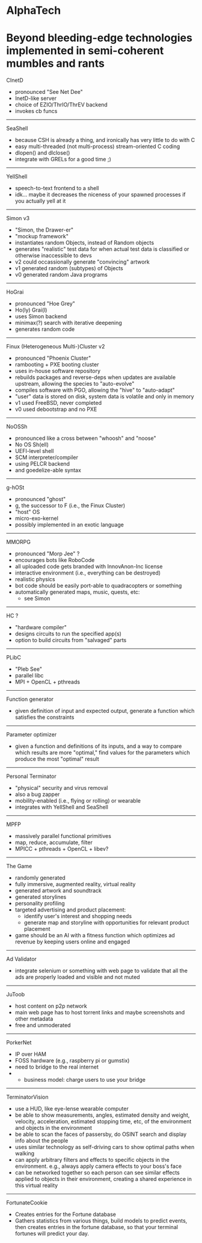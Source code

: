 # AlphaTech
Beyond bleeding-edge technologies implemented in semi-coherent mumbles and rants
==========
CInetD
- pronounced "See Net Dee"
- InetD-like server
- choice of EZIO/ThrIO/ThrEV backend
- invokes cb funcs
----------
SeaShell
- because CSH is already a thing,
  and ironically has very little to do with C
- easy multi-threaded
  (not multi-process)
  stream-oriented C coding
- dlopen() and dlclose()
- integrate with GRELs for a good time ;)
----------
YellShell
- speech-to-text frontend to a shell
- idk... maybe it decreases the niceness of your spawned processes
  if you actually yell at it
----------
Simon v3
- "Simon, the Drawer-er"
- "mockup framework"
- instantiates random Objects,
  instead of Random objects
- generates "realistic" test data
  for when actual test data is classified
  or otherwise inaccessible to devs
- v2 could occassionally generate "convincing" artwork
- v1 generated random (subtypes) of Objects
- v0 generated random Java programs
----------
HoGrai
- pronounced "Hoe Grey"
- Ho(ly) Grai(l)
- uses Simon backend
- minimax(?) search with iterative deepening
- generates random code
----------
Finux (Heterogeneous Multi-)Cluster v2
- pronounced "Phoenix Cluster"
- rambooting + PXE booting cluster
- uses in-house software repository
- rebuilds packages and reverse-deps
  when updates are available upstream,
  allowing the species to "auto-evolve"
- compiles software with PGO,
  allowing the "hive" to "auto-adapt"
- "user" data is stored on disk,
  system data is volatile and only in memory
- v1 used FreeBSD, never completed
- v0 used debootstrap and no PXE
----------
NoOSSh
- pronounced like a cross between "whoosh" and "noose"
- No OS Sh(ell)
- UEFI-level shell
- SCM interpreter/compiler
- using PELCR backend
- and goedelize-able syntax
----------
g-hOSt
- pronounced "ghost"
- g, the successor to F (i.e., the Finux Cluster)
- "host" OS
- micro-exo-kernel
- possibly implemented in an exotic language
----------
MMORPG
- pronounced "Morp Jee" ?
- encourages bots
  like RoboCode
- all uploaded code gets branded with InnovAnon-Inc license
- interactive environment (i.e., everything can be destroyed)
- realistic physics
- bot code should be easily port-able to quadracopters or something
- automatically generated maps, music, quests, etc:
  - see Simon
----------
HC ?
- "hardware compiler"
- designs circuits to run the specified app(s)
- option to build circuits from "salvaged" parts
----------
PLibC
- "Pleb See"
- parallel libc
- MPI + OpenCL + pthreads
----------
Function generator
- given definition of input and expected output,
  generate a function which satisfies the constraints
----------
Parameter optimizer
- given a function and definitions of its inputs,
  and a way to compare which results are more "optimal,"
  find values for the parameters which produce the most "optimal" result
----------
Personal Terminator
- "physical" security and virus removal
- also a bug zapper
- mobility-enabled (i.e., flying or rolling) or wearable
- integrates with YellShell and SeaShell
----------
MPFP
- massively parallel functional primitives
- map, reduce, accumulate, filter
- MPICC + pthreads + OpenCL + libev?
----------
The Game
- randomly generated
- fully immersive, augmented reality, virtual reality
- generated artwork and soundtrack
- generated storylines
- personality profiling
- targeted advertising and product placement:
  - identify user's interest and shopping needs
  - generate map and storyline with opportunities for relevant product placement
- game should be an AI with a fitness function which optimizes ad revenue by keeping users online and engaged
----------
Ad Validator
- integrate selenium or something with web page to validate that all the ads are properly loaded and visible and not muted
----------
JuToob
- host content on p2p network
- main web page has to host torrent links and maybe screenshots and other metadata
- free and unmoderated
----------
PorkerNet
- IP over HAM
- FOSS hardware (e.g., raspberry pi or gumstix)
- need to bridge to the real internet
- - business model: charge users to use your bridge
----------
TerminatorVision
- use a HUD, like eye-lense wearable computer
- be able to show measurements, angles, estimated density and weight, velocity, acceleration, estimated stopping time, etc, of the environment and objects in the environment
- be able to scan the faces of passersby, do OSINT search and display info about the people
- uses similar technology as self-driving cars to show optimal paths when walking
- can apply arbitrary filters and effects to specific objects in the environment. e.g., always apply camera effects to your boss's face
- can be networked together so each person can see similar effects applied to objects in their environment, creating a shared experience in this virtual reality
----------
FortunateCookie
- Creates entries for the Fortune database
- Gathers statistics from various things, build models to predict events, then creates entries in the fortune database, so that your terminal fortunes will predict your day.
